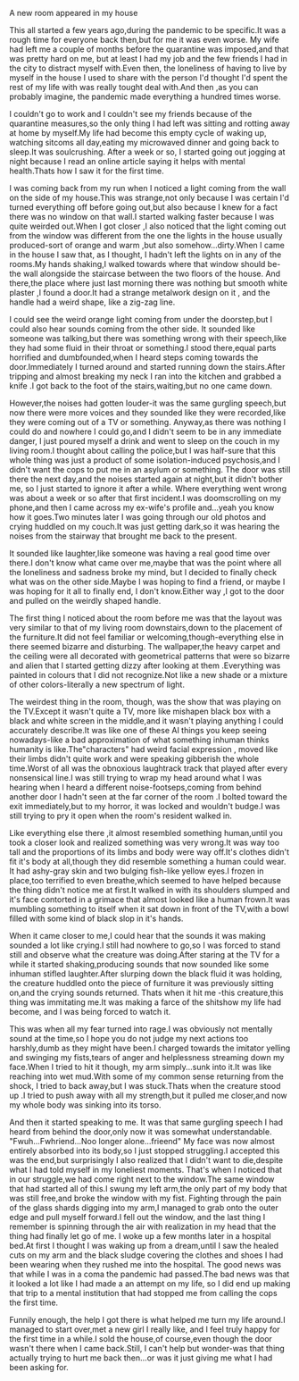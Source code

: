 A new room appeared in my house

This all started a few years ago,during the pandemic to be specific.It was a rough time for everyone back then,but for me it was even worse. My wife had left me a couple of months before the quarantine was imposed,and that was pretty hard on me, but at least I had my job and the few friends I had in the city to distract myself with.Even then, the loneliness of having to live by myself in the house I used to share with the person I'd thought I'd spent the rest of my life with was really tought deal with.And then ,as you can probably imagine, the pandemic made everything a hundred times worse.

I couldn't go to work and I couldn't see my friends because of the quarantine measures,so the only thing I had left was sitting and rotting away at home by myself.My life had become this empty cycle of waking up, watching sitcoms all day,eating my microwaved dinner and going back to sleep.It was soulcrushing.
After a week or so, I started going out jogging at night because I read an online article saying it helps with mental health.Thats how I saw it for the first time.

I was coming back from my run when I noticed a light coming from the wall on the side of my house.This was strange,not only because I was certain I'd turned everything off before going out,but also because I knew for a fact there was no window on that wall.I started walking faster because I was quite weirded out.When I got closer ,I also noticed that the light coming out from the window was different from the one the lights in the house usually produced-sort of orange and warm ,but also somehow...dirty.When I came in the house I saw that, as I thought, I hadn't left the lights on in any of the rooms.My hands shaking,I walked towards where that window should be-the wall alongside the staircase between the two floors of the house. And there,the place where just last morning there was nothing but smooth white plaster ,I found a door.It had a strange metalwork design on it , and the handle had a weird shape, like a zig-zag line.

I could see the weird orange light coming from under the doorstep,but I could also hear sounds coming from the other side. It sounded like someone was talking,but there was something wrong with their speech,like they had some fluid in their throat or something.I stood there,equal parts horrified and dumbfounded,when I heard steps coming towards the door.Immediately I turned around and started running down the stairs.After tripping and almost breaking my neck I ran into the kitchen and grabbed a knife .I got back to the foot of the stairs,waiting,but no one came down.

However,the noises had gotten louder-it was the same gurgling speech,but now there were more voices and they sounded like they were recorded,like they were coming out of a TV or something.
Anyway,as there was nothing I could do and nowhere I could go,and I didn't seem to be in any immediate danger, I just poured myself a drink and went to sleep on the couch in my living room.I thought about calling the police,but I was half-sure that this whole thing was just a product of some isolation-induced psychosis,and I didn't want the cops to put me  in an asylum or something.
The door was still there the next day,and the noises started again at night,but it didn't bother me, so I just started to ignore it after a while.
Where everything went wrong was about a week or so after that first incident.I was doomscrolling on my phone,and then I came across my ex-wife's profile and...yeah you know how it goes.Two minutes later I was going through our old photos and crying huddled on my couch.It was just getting dark,so it was hearing the noises from the stairway that brought me back to the present.

It sounded like laughter,like someone was having a real good time over there.I don't know what came over me,maybe that was the point where all the loneliness and sadness broke my mind, but I decided to finally check what was on the other side.Maybe I was hoping to find a friend, or maybe I was hoping for it all to finally end, I don't know.Either way ,I got to the door and pulled on the weirdly shaped handle.

The first thing I noticed about the room before me was that the layout was very similar to that of my living room downstairs,down to the placement of the furniture.It did not feel familiar or welcoming,though-everything else in there seemed bizarre and disturbing.
The wallpaper,the heavy carpet and the ceiling were all decorated with geometrical patterns that were so bizarre and alien that I started getting dizzy after looking at them  .Everything was painted in colours that I did not recognize.Not like a new shade or a mixture of other colors-literally a new spectrum of light.

The weirdest thing in the room, though, was the show that was playing on the TV.Except it wasn't quite a TV, more like mishapen black box with a black and white screen in the middle,and it wasn't playing anything I could accurately describe.It was like one of these AI things you keep seeing nowadays-like a bad approximation of what something inhuman thinks humanity is like.The"characters" had weird facial expression , moved like their limbs didn't quite work and were speaking gibberish the whole time.Worst of all was the obnoxious laughtrack track that played after every nonsensical line.I was still trying to wrap my head around what I was hearing when I heard a different noise-footseps,coming from behind another door I hadn't seen at the far corner of the room .I bolted toward the exit immediately,but to my horror, it was locked and wouldn't budge.I was still trying to pry it open when the room's resident walked in.

Like everything else there ,it almost resembled something human,until you took a closer look and realized something was very wrong.It  was way too tall and the proportions of its limbs and body were way off.It's clothes didn't fit it's body at all,though they did resemble something a human could wear.
It had ashy-gray skin and two bulging fish-like yellow eyes.I frozen in place,too terrified to even breathe,which seemed to have helped because the thing didn't notice me at first.It walked in with its shoulders slumped and it's face contorted in a grimace that almost looked like a human frown.It was mumbling something to itself when it sat down in front of the TV,with a bowl filled with some kind of black slop in it's hands.

When it came closer to me,I could hear that the sounds it was making sounded a lot like crying.I still had nowhere to go,so I was forced to stand still and observe what the creature was doing.After staring at the TV for a while it started shaking,producing sounds that now sounded like some inhuman stifled laughter.After slurping down the black fluid it was holding, the creature huddled onto the piece of furniture it was previously sitting on,and the crying sounds returned.
Thats when it hit me -this creature,this thing was immitating me.It was making a farce of the shitshow my life had become, and I was being forced to watch it.

This was when all my fear turned into rage.I was obviously not mentally sound at the time,so I hope you do not judge my next actions too harshly,dumb as they might have been.I charged towards the imitator yelling and swinging my fists,tears of anger and helplessness streaming down my face.When I tried to hit it though, my arm simply...sunk into it.It was like reaching into wet mud.With some of my common sense returning from the shock, I tried to back away,but I was stuck.Thats when the creature stood up .I tried to push away with all my strength,but it pulled me closer,and now my whole body was sinking into its torso.

And then it started speaking to me.
It was that same gurgling speech I had heard from behind the door,only now it was somewhat understandable.
"Fwuh...Fwhriend...Noo longer alone...frieend"
My face was now almost entirely absorbed into its body,so I just stopped struggling.I accepted this was the end,but surprisingly I also realized that I didn't want to die,despite what I had told myself in my loneliest moments.
That's when I noticed that in our struggle,we had come right next to the window.The same window that had started all of this.I swung my left arm,the only part of my body that was still free,and broke the window with my fist. Fighting through the pain of the glass shards digging into my arm,I managed to grab onto the outer edge and pull myself forward.I fell out the window, and the last thing I remember is spinning through the air with realization in my head that the thing had finally let go of me.
I woke up a few months later in a hospital bed.At first I thought I was waking up from a dream,until I saw the healed cuts on my arm and the black sludge covering the clothes and shoes I had been wearing when they rushed me into the hospital.
The good news was that while I was in a coma the pandemic had passed.The bad news was that it looked a lot like I had made a an attempt on my life, so I did end up making that trip to a mental institution that had stopped me from calling the cops the first time.

Funnily enough, the help I got there is what helped me turn my life around.I managed to start over,met a new girl I really like, and I feel truly happy for the first time in a while.I sold the house,of course,even though the door wasn't there when I came back.Still, I can't help but wonder-was that thing actually trying to hurt me back then...or was it just giving me what I had been asking for.